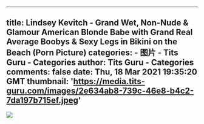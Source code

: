 
---
title: Lindsey Kevitch - Grand Wet, Non-Nude & Glamour American Blonde Babe with Grand Real Average Boobys & Sexy Legs in Bikini on the Beach (Porn Picture)
categories: 
    - 图片
    - Tits Guru - Categories
author: Tits Guru - Categories
comments: false
date: Thu, 18 Mar 2021 19:35:20 GMT
thumbnail: 'https://media.tits-guru.com/images/2e634ab8-739c-46e8-b4c2-7da197b715ef.jpeg'
---

<div>   
<img src="https://media.tits-guru.com/images/2e634ab8-739c-46e8-b4c2-7da197b715ef.jpeg" referrerpolicy="no-referrer">  
</div>
            